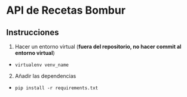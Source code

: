 # API de Recetas Bombur

## Instrucciones

1. Hacer un entorno virtual (__fuera del repositorio, no hacer commit al entorno virtual__)
  - ```virtualenv venv_name```

2. Añadir las dependencias
  - ```pip install -r requirements.txt```
